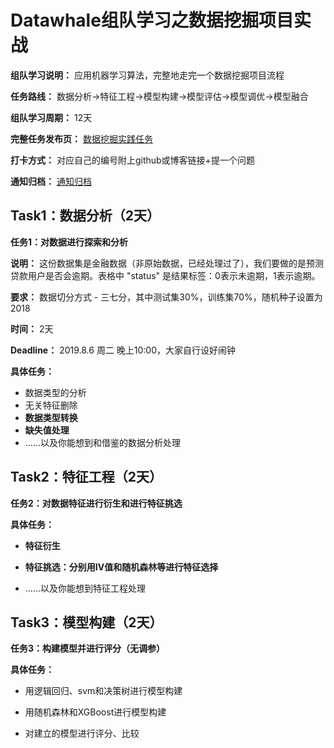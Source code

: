 # Datawhale组队学习之数据挖掘项目实战

**组队学习说明：** 应用机器学习算法，完整地走完一个数据挖掘项目流程

**任务路线：** 数据分析→特征工程→模型构建→模型评估→模型调优→模型融合

**组队学习周期：** 12天

**完整任务发布页：** [数据挖掘实践任务](https://github.com/datawhalechina/Datawhale_Learning/blob/master/doc/%E7%90%86%E8%AE%BA%E5%BA%94%E7%94%A8/%E6%95%B0%E6%8D%AE%E6%8C%96%E6%8E%98/README.md)

**打卡方式：** 对应自己的编号附上github或博客链接+提一个问题

**通知归档：** [通知归档](https://shimo.im/docs/PW9qVDpxHRtrDPYG/)

## Task1：数据分析（2天）

**任务1：对数据进行探索和分析**

**说明：** 这份数据集是金融数据（非原始数据，已经处理过了），我们要做的是预测贷款用户是否会逾期。表格中 "status" 是结果标签：0表示未逾期，1表示逾期。

**要求：** 数据切分方式 - 三七分，其中测试集30%，训练集70%，随机种子设置为2018

**时间：** 2天

**Deadline：** 2019.8.6 周二 晚上10:00，大家自行设好闹钟

**具体任务：**

 - 数据类型的分析
 - 无关特征删除
 - **数据类型转换**
 - **缺失值处理**
 - ……以及你能想到和借鉴的数据分析处理

## Task2：特征工程（2天）

**任务2：对数据特征进行衍生和进行特征挑选**

**具体任务：**

 - **特征衍生**

 - **特征挑选：分别用IV值和随机森林等进行特征选择**

 - ……以及你能想到特征工程处理
 
## Task3：模型构建（2天）

**任务3：构建模型并进行评分（无调参）**

**具体任务：**

 - 用逻辑回归、svm和决策树进行模型构建
 
 - 用随机森林和XGBoost进行模型构建

 - 对建立的模型进行评分、比较

